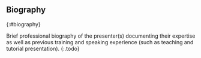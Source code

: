 ## Biography
{:#biography}

Brief professional biography of the presenter(s) documenting their expertise as well as previous training and speaking experience (such as teaching and tutorial presentation).
{:.todo}
